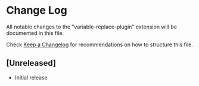 # Change Log

All notable changes to the "variable-replace-plugin" extension will be documented in this file.

Check [Keep a Changelog](http://keepachangelog.com/) for recommendations on how to structure this file.

## [Unreleased]

- Initial release